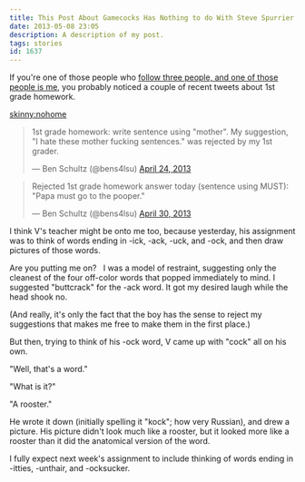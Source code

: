 ```yaml
---
title: This Post About Gamecocks Has Nothing to do With Steve Spurrier
date: 2013-05-08 23:05
description: A description of my post.
tags: stories
id: 1637
---
```

If you're one of those people who <a href="http://theskinnyonbenny.com/dailyphoto/2013/page.php?year=2013&month=1&day=24">follow three people, and one of those people is me</a>, you probably noticed a couple of recent tweets about 1st grade homework.

<skinny:nohome><blockquote class="twitter-tweet"><p>1st grade homework: write sentence using "mother". My suggestion, "I hate these mother fucking sentences." was rejected by my 1st grader.</p>&mdash; Ben Schultz (@bens4lsu) <a href="https://twitter.com/bens4lsu/status/326866642363625472">April 24, 2013</a></blockquote>
<script async src="//platform.twitter.com/widgets.js" charset="utf-8"></script>

<blockquote class="twitter-tweet"><p>Rejected 1st grade homework answer today (sentence using MUST): "Papa must go to the pooper."</p>&mdash; Ben Schultz (@bens4lsu) <a href="https://twitter.com/bens4lsu/status/329077226618363904">April 30, 2013</a></blockquote>
<script async src="//platform.twitter.com/widgets.js" charset="utf-8"></script></skinny:nohome>

I think V's teacher might be onto me too, because yesterday, his assignment was to think of words ending in -ick, -ack, -uck, and -ock, and then draw pictures of those words.

Are you putting me on?
<span class="spanEndPreview">&nbsp;</span>
I was a model of restraint, suggesting only the cleanest of the four off-color words that popped immediately to mind. I suggested "buttcrack" for the -ack word.  It got my desired laugh while the head shook no.

(And really, it's only the fact that the boy has the sense to reject my suggestions that makes me free to make them in the first place.)

But then, trying to think of his -ock word, V came up with "cock" all on his own.  

"Well, that's a word."

"What is it?"

"A rooster."

He wrote it down (initially spelling it "kock"; how very Russian), and drew a picture.  His picture didn't look much like a rooster, but it looked more like a rooster than it did the anatomical version of the word.

I fully expect next week's assignment to include thinking of words ending in -itties, -unthair, and -ocksucker.